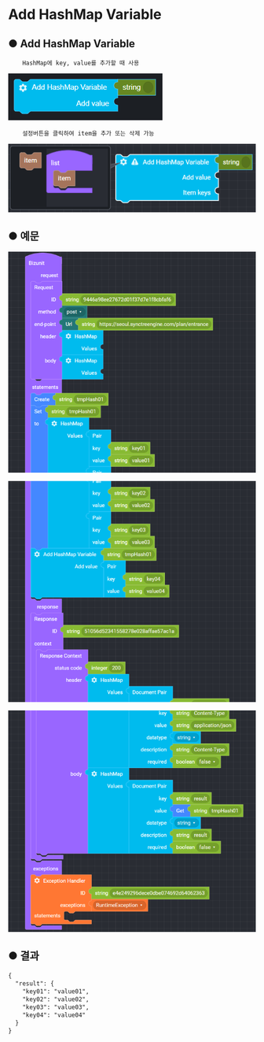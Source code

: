 # Add HashMap Variable

## ● Add HashMap Variable

        HashMap에 key, value를 추가할 때 사용

![](../../.gitbook/assets/image%20%2812%29.png)

        설정버튼을 클릭하여 item을 추가 또는 삭제 가능

![](../../.gitbook/assets/image%20%28101%29.png)

## ● 예문

![](../../.gitbook/assets/image%20%2864%29.png)

![](../../.gitbook/assets/image%20%2884%29.png)

![](../../.gitbook/assets/image%20%2887%29.png)

## ● 결과

```text
{
  "result": {
    "key01": "value01",
    "key02": "value02",
    "key03": "value03",
    "key04": "value04"
  }
}
```

